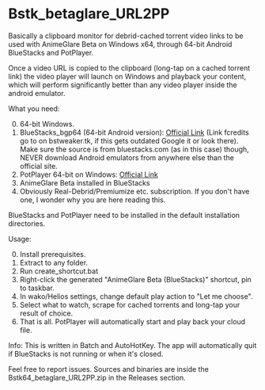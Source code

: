# Bstk_betaglare_URL2PP
Basically a clipboard monitor for debrid-cached torrent video links to be used with AnimeGlare Beta on Windows x64, through 64-bit Android BlueStacks and PotPlayer.

Once a video URL is copied to the clipboard (long-tap on a cached torrent link) the video player will launch on Windows and playback your content,
which will perform significantly better than any video player inside the android emulator.

What you need:

0. 64-bit Windows.
1. BlueStacks_bgp64 (64-bit Android version): [Official Link](https://cdn3.bluestacks.com/downloads/windows/bgp64/4.230.10.4001/096e978c8429333d618528e5c71af873/x64/BlueStacks-Installer_4.230.10.4001_amd64_native.exe) (Link fcredits go to on bstweaker.tk, if this gets outdated Google it or look there). Make sure the source is from bluestacks.com (as in this case) though, NEVER download Android emulators from anywhere else than the official site.
2. PotPlayer 64-bit on Windows: [Official Link](https://potplayer.daum.net/)
3. AnimeGlare Beta installed in BlueStacks
4. Obviously Real-Debrid/Premiumize etc. subscription. If you don't have one, I wonder why you are here reading this.

BlueStacks and PotPlayer need to be installed in the default installation directories.

Usage:

0. Install prerequisites.
1. Extract to any folder.
2. Run create_shortcut.bat
3. Right-click the generated "AnimeGlare Beta (BlueStacks)" shortcut, pin to taskbar.
4. In wako/Helios settings, change default play action to "Let me choose".
5. Select what to watch, scrape for cached torrents and long-tap your result of choice.
6. That is all. PotPlayer will automatically start and play back your cloud file.

Info:
This is written in Batch and AutoHotKey.
The app will automatically quit if BlueStacks is not running or when it's closed.

Feel free to report issues. Sources and binaries are inside the Bstk64_betaglare_URL2PP.zip in the Releases section.
